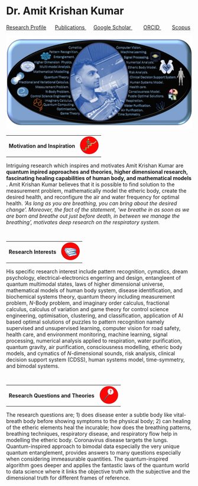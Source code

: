<html>
  <head>
   
<meta name="description" content="Higher Dimension Research…">
    <meta name="referrer" content="origin-when-cross-origin">
<meta name="author" content="Amit Krishan Kumar">
    <meta charset="UTF-8">
    <head>
    <body>
<h1> Dr. Amit Krishan Kumar </h1>

  <a href = ""> Research Profile</a> &nbsp;&nbsp;&nbsp;&nbsp; <a href = "publication.html"> Publications </a> &nbsp;&nbsp;&nbsp;&nbsp;  <a href = "https://scholar.google.com/citations?user=h-KG0T0AAAAJ&hl=en"> Google Scholar </a> &nbsp;&nbsp;&nbsp;&emsp; <a href = "https://orcid.org/0000-0002-0173-2081"> ORCID </a>  &nbsp;&nbsp;&nbsp;&emsp; <a href = "https://www.scopus.com/authid/detail.uri?authorId=57218181590"> Scopus </a>  
  
  <img src="Profile1.jpg"> 
   
<div> 
<table>
      <td> <b>Motivation and Inspiration </b> 
    <td> <img src="thumbnails/motivation.jpg" width="50"> </td> 
<table>
<div>
             
  <p> Intriguing research which inspires and motivates Amit Krishan Kumar are <b> quantum inpired approaches and theories, higher dimensional research, fascinating healing capabilities of human body, and mathematical models </b>. Amit Krishan Kumar believes that it is possible to find solution to the measurement problem, mathematically model the etheric body, create the desired health, and reconfigure the air and water frequency for optimal health. <em> ‘As long as you are breathing, you can bring about the desired change’. Moreover, the fact of the statement, ‘we breathe in as soon as we are born and breathe out just before death, in between we manage the breathing’, motivates deep research on the respiratory system.  </em> </p>  
    <h2> </h2>
    <table>
            <td> <b>Research Interests</b> 
    <td> <img src="thumbnails/interests.jpg" width="50"> </td>
 <table>  
  <p> His specific research interest include pattern recognition, cymatics, dream psychology, electrical-electronics engerring and design, entangleent of quantum multimodal states, laws of higher dimensional universe, mathematical models of human body system, disease identification, and biochemical systems theory, quantum theory including measurement problem, <em>N</em>-Body problem, and imaginary order calculus, fractional calculus, calculus of variation and game theory for control science engineering, optimisation, clustering, and classification, application of AI based optimal solutions of puzzles to pattern recognition namely supervised and unsupervised learning, computer vision for road safety, health care, and environment monitoring, machine learning, signal processing, numerical analysis applied to respiration, water purification, quantum gravity, air purification, consciousness modelling, etheric body models, and cymatics of <em>N</em>-dimensional sounds, risk analysis, clinical decision support system (CDSS), human systems model, time-symmetry, and bimodal systems. </p>

   <h2> </h2>
   <table>
           <td> <b>Research Questions and Theories</b>
              <td> <img src="thumbnails/question.jpg" width="50"> </td>
 <table>
  <p> The research questions are; 1) does disease enter a subtle body like vital-breath body before showing symptoms to the physical body; 2) can healing of the etheric elements heal the incurable; how does the breathing patterns, breathing techniques, respiratory disease, and respiratory flow help in modelling the etheric body.  Coronavirus disease targets the lungs. Quantum-inspired approach to bimodal data especially the very unique quantum entanglement, provides answers to many questions especially when considering immeasurable quantities. The quantum-inspired algorithm goes deeper and applies the fantastic laws of the quantum world to data science where it links the objective truth with the subjective and the dimensional truth for different frames of reference. </p>

<body>
  
<html>


